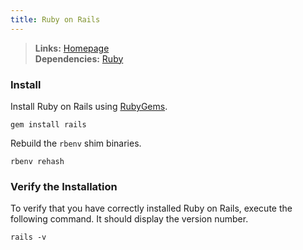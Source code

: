 ```yaml
---
title: Ruby on Rails
---
```



> **Links:** [Homepage](http://rubyonrails.org/)  
> **Dependencies:** [Ruby](ruby.html)


### Install

Install Ruby on Rails using [RubyGems](http://rubygems.org/).

	gem install rails

Rebuild the `rbenv` shim binaries.

	rbenv rehash


### Verify the Installation

To verify that you have correctly installed Ruby on Rails, execute the following command. It should display the version number.

	rails -v
